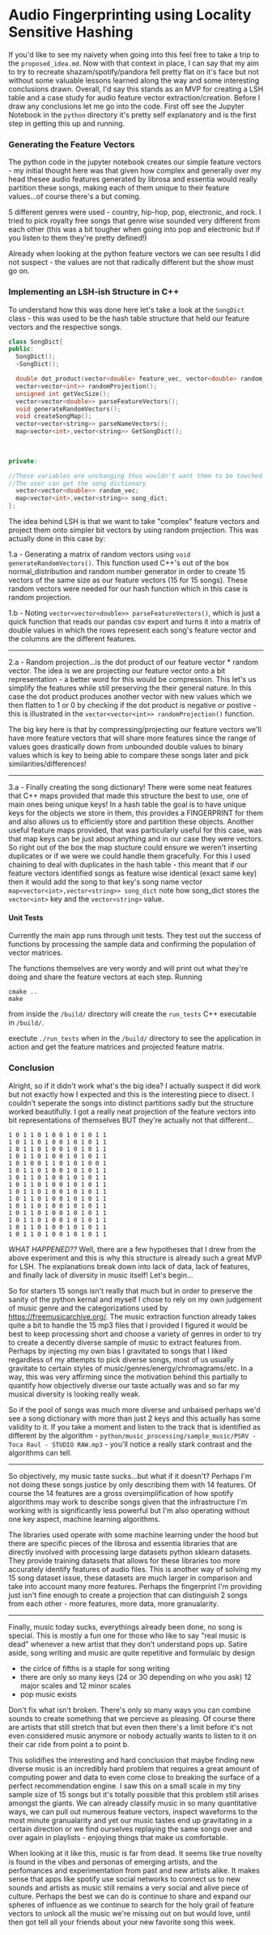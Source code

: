 # Audio Fingerprinting using Locality Sensitive Hashing

If you'd like to see my naivety when going into this feel free to take a trip to the `proposed_idea.md`. Now with that context in place, I can say that my aim to try to recreate shazam/spotify/pandora fell pretty flat on it's face but not without some valuable lessons learned along the way and some interesting conclusions drawn. Overall, I'd say this stands as an MVP for creating a LSH table and a case study for audio feature vector extraction/creation. Before I draw any conclusions let me go into the code. First off see the Jupyter Notebook in the `python` directory it's pretty self explanatory and is the first step in getting this up and running. 

### Generating the Feature Vectors
The python code in the jupyter notebook creates our simple feature vectors -  my initial thought here was that given how complex and generally over my head thesee audio features generated by librosa and essentia would really partition these songs, making each of them unique to their feature values...of course there's a but coming. 

5 different genres were used - country, hip-hop, pop, electronic, and rock. I tried to pick royalty free songs that genre wise sounded very different from each other (this was a bit tougher when going into pop and electronic but if you listen to them they're pretty defined!)

Already when looking at the python feature vectors we can see results I did not suspect - the values are not that radically different but the show must go on.

### Implementing an LSH-ish Structure in C++

To understand how this was done here let's take a look at the `SongDict` class - this was used to be the hash table structure that held our feature vectors and the respective songs. 

```C++
class SongDict{
public:
  SongDict();
  ~SongDict();

  double dot_product(vector<double> feature_vec, vector<double> random_vector);
  vector<vector<int>> randomProjection();
  unsigned int getVecSize();
  vector<vector<double>> parseFeatureVectors();
  void generateRandomVectors();
  void createSongMap();
  vector<vector<string>> parseNameVectors();
  map<vector<int>,vector<string>> GetSongDict();

  
    
private:

//These variables are unchanging thus wouldn't want them to be touched
//The user can get the song dictionary
  vector<vector<double>> random_vec;
  map<vector<int>,vector<string>> song_dict;
};
```

The idea behind LSH is that we want to take "complex" feature vectors and project them onto simpler bit vectors by using random projection. This was actually done in this case by:

1.a - Generating a matrix of random vectors using `void generateRandomVectors()`. This function used C++'s out of the box normal_distribution and random number generator in order to create 15 vectors of the same size as our feature vectors (15 for 15 songs). These random vectors were needed for our hash function which in this case is random projection.
 
1.b - Noting `vector<vector<double>> parseFeatureVectors()`, which is just a quick function that reads our pandas csv export and turns it into a matrix of double values in which the rows represent each song's feature vector and the columns are the different features. 

___

2.a - Random projection...is the dot product of our feature vector * random vector. The idea is we are projecting our feature vector onto a bit representation - a better word for this would be compression. This let's us simplify the features while still preserving the their general nature. In this case the dot product produces another vector with new values which we then flatten to 1 or 0 by checking if the dot product is negative or postive - this is illustrated in the `vector<vector<int>> randomProjection()` function. 

The big key here is that by compressing/projecting our feature vectors we'll have more feature vectors that will share more features since the range of values goes drastically down from unbounded double values to binary values which is key to being able to compare these songs later and pick similarities/differences! 

___

3.a - Finally creating the song dictionary! There were some neat features that C++ maps provided that made this structure the best to use, one of main ones being unique keys! In a hash table the goal is to have unique keys for the objects we store in them, this provides a FINGERPRINT for them and also allows us to efficiently store and partition these objects. Another useful feature maps provided, that was particularly useful for this case, was that map keys can be just about anything and in our case they were vectors. So right out of the box the map stucture could ensure we weren't inserting duplicates or if we were we could handle them gracefully. For this I used chaining to deal with duplicates in the hash table - this meant that if our feature vectors identified songs as feature wise identical (exact same key) then it would add the song to that key's song name vector `map<vector<int>,vector<string>> song_dict` note how song_dict stores the `vector<int>` key and the `vector<string>` value.

#### Unit Tests 

Currently the main app runs through unit tests. They test out the success of functions by processing the sample data and confirming the population of vector matrices. 

The functions themselves are very wordy and will print out what they're doing and share the feature vectors at each step. Running 

```
cmake ..
make
```

from inside the `/build/` directory will create the `run_tests` C++ executable in `/build/`.

exectute `./run_tests` when in the `/build/` directory to see the application in action and get the feature matrices and projected feature matrix.
 
 
 ### Conclusion
 
 Alright, so if it didn't work what's the big idea? I actually suspect it did work but not exactly how I expected and this is the interesting piece to disect. I couldn't seperate the songs into distinct partitions sadly but the structure worked beautifully. I got a really neat projection of the feature vectors into bit representations of themselves BUT they're actually not that different...
 
 ```
1 0 1 1 0 1 0 0 1 0 1 0 1 1 
1 0 1 1 0 1 0 0 1 0 1 0 1 1 
1 0 1 1 0 1 0 0 1 0 1 0 1 1 
1 0 1 1 0 1 0 0 1 0 1 0 1 1 
1 0 1 0 0 1 1 0 1 0 1 0 0 1 
1 0 1 1 0 1 0 0 1 0 1 0 1 1 
1 0 1 1 0 1 0 0 1 0 1 0 1 1 
1 0 1 1 0 1 0 0 1 0 1 0 1 1 
1 0 1 1 0 1 0 0 1 0 1 0 1 1 
1 0 1 1 0 1 0 0 1 0 1 0 1 1 
1 0 1 1 0 1 0 0 1 0 1 0 1 1 
1 0 1 1 0 1 0 0 1 0 1 0 1 1 
1 0 1 1 0 1 0 0 1 0 1 0 1 1 
1 0 1 1 0 1 0 0 1 0 1 0 1 1 
1 0 1 1 0 1 0 0 1 0 1 0 1 1 
```

*WHAT HAPPENED??* Well, there are a few hypotheses that I drew from the above experiment and this is why this structure is already such a great MVP for LSH. The explanations break down into lack of data, lack of features, and finally lack of diversity in music itself! Let's begin...

So for starters 15 songs isn't really that much but in order to preserve the sanity of the python kernal and myself I chose to rely on my own judgement of music genre and the categorizations used by https://freemusicarchive.org/. The music extraction function already takes quite a bit to handle the 15 mp3 files that I provided I figured it would be best to keep processing short and choose a variety of genres in order to try to create a decently diverse sample of music to extract features from. Perhaps by injecting my own bias I gravitated to songs that I liked regardless of my attempts to pick diverse songs, most of us usually gravitate to certain styles of music/genres/energy/chromagrams/etc. In a way, this was very affirming since the motivation behind this partially to quantify how objectively diverse our taste actually was and so far my musical diversity is looking really weak. 

So if the pool of songs was much more diverse and unbaised perhaps we'd see a song dictionary with more than just 2 keys and this actually has some validity to it. If you take a moment and listen to the track that is identified as different by the algorithm - `python/music_processing/sample_music/PSRV - Toca Raul - STUDIO RAW.mp3` - you'll notice a really stark contrast and the algorithms can tell.

___

So objectively, my music taste sucks...but what if it doesn't? Perhaps I'm not doing these songs justice by only describing them with 14 features. Of course the 14 features are a gross oversimplification of how spotify algorithms may work to describe songs given that the infrastructure I'm working with is significantly less powerful but I'm also operating without one key aspect, machine learning algorithms. 

The libraries used operate with some machine learning under the hood but there are specific pieces of the librosa and essentia libraries that are directly involved with processing large datasets python sklearn datasets. They provide training datasets that allows for these libraries too more accurately identify features of audio files. This is another way of solving my 15 song dataset issue, these datasets are much larger in comparison and take into account many more features. Perhaps the fingerprint I'm providing just isn't fine enough to create a projection that can distinguish 2 songs from each other - more features, more data, more granualarity.

___

Finally, music today sucks, everythings already been done, no song is special. This is mostly a fun one for those who like to say "real music is dead" whenever a new artist that they don't understand pops up. Satire aside, song writing and music are quite repetitive and formulaic by design 

- the cirlce of fifths is a staple for song writing
- there are only so many keys (24 or 30 depending on who you ask) 12 major scales and 12 minor scales
- pop music exists 

Don't fix what isn't broken. There's only so many ways you can combine sounds to create something that we percieve as pleasing. Of course there are artists that still stretch that but even then there's a limit before it's not even considered music anymore or nobody actually wants to listen to it on their car ride from point a to point b.

This solidifies the interesting and hard conclusion that maybe finding new diverse music is an incredibly hard problem that requires a great amount of computing power and data to even come close to breaking the surface of a perfect recommendation engine. I saw this on a small scale in my tiny sample size of 15 songs but it's totally possible that this problem still arises amongst the giants. We can already classify music in so many quantitative ways, we can pull out numerous feature vectors, inspect waveforms to the most minute granualarity and yet our music tastes end up gravitating in a certain direction or we find ourselves replaying the same songs over and over again in playlists - enjoying things that make us comfortable. 

When looking at it like this, music is far from dead. It seems like true novelty is found in the vibes and personas of emerging artists, and the perfomances and experimentation from past and new artists alike. It makes sense that apps like spotify use social networks to connect us to new sounds and artists as music still remains a very social and alive piece of culture. Perhaps the best we can do is continue to share and expand our spheres of influence as we continue to search for the holy grail of feature vectors to unlock all the music we're missing out on but would love, until then got tell all your friends about your new favorite song this week. 




